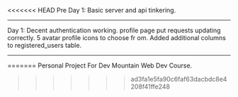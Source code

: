 <<<<<<< HEAD
Pre Day 1: Basic server and api tinkering.
___
Day 1:  Decent authentication working.  profile page put requests updating correctly.  5 avatar profile icons to choose fr
om.  Added additional columns to registered_users table.
___
=======
Personal Project For Dev Mountain Web Dev Course.
>>>>>>> ad3fa1e5fa90c6faf63dacbdc8e4208f41ffe248
